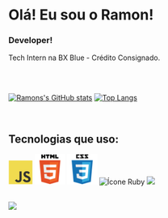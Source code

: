 # Olá! Eu sou o Ramon! 


### Developer!

Tech Intern na BX Blue - Crédito Consignado.

</br>
</br>

[![Ramons's GitHub stats](https://github-readme-stats.vercel.app/api?username=ramonfcf&theme=aura&show_icons=true)](https://github.com/anuraghazra/github-readme-stats)
[![Top Langs](https://github-readme-stats.vercel.app/api/top-langs/?username=ramonfcf&theme=aura&show_icons=true)](https://github.com/ramonfcf/github-readme-stats)



<div style="display: inline-block;"><br>
    <h2> Tecnologias que uso:</h2>
    <img height="48" src="https://raw.githubusercontent.com/devicons/devicon/2ae2a900d2f041da66e950e4d48052658d850630/icons/javascript/javascript-original.svg" alt="Ícone javascript">           
    <img height="60" src="https://raw.githubusercontent.com/devicons/devicon/2ae2a900d2f041da66e950e4d48052658d850630/icons/html5/html5-original-wordmark.svg" alt="Ícone HTML5">
    <img height="60" src="https://raw.githubusercontent.com/devicons/devicon/2ae2a900d2f041da66e950e4d48052658d850630/icons/css3/css3-original-wordmark.svg" alt="Ícone CSS3">
    <img height="48" src="https://cdn.jsdelivr.net/gh/devicons/devicon/icons/ruby/ruby-original.svg" alt="Ícone Ruby">
    <img height="48" src="https://cdn.jsdelivr.net/gh/devicons/devicon/icons/rails/rails-plain.svg" />    
</div>


</br>
</br>

 <a href="https://www.linkedin.com/in/ramon-costa-5a4417227/"><img src="https://img.shields.io/badge/linkedin-%230077B5.svg?style=for-the-badge&logo=linkedin&logoColor=white"></a>
